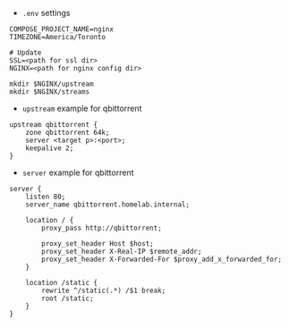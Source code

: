 - `.env` settings
```env
COMPOSE_PROJECT_NAME=nginx
TIMEZONE=America/Toronto

# Update
SSL=<path for ssl dir>
NGINX=<path for nginx config dir>
```

```
mkdir $NGINX/upstream
mkdir $NGINX/streams
```


- `upstream` example for qbittorrent
```
upstream qbittorrent {
    zone qbittorrent 64k;
    server <target p>:<port>;
    keepalive 2;
}
```

- `server` example for qbittorrent
```
server {
    listen 80;
    server_name qbittorrent.homelab.internal;

    location / {
        proxy_pass http://qbittorrent;

        proxy_set_header Host $host;
        proxy_set_header X-Real-IP $remote_addr;
        proxy_set_header X-Forwarded-For $proxy_add_x_forwarded_for;
    }

    location /static {
        rewrite ^/static(.*) /$1 break;
        root /static;
    }
}
```